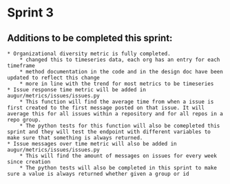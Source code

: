 # Sprint 3

## Additions to be completed this sprint:
    * Organizational diversity metric is fully completed. 
        * changed this to timeseries data, each org has an entry for each timeframe
        * method documentation in the code and in the design doc have been updated to reflect this change 
        * more in line with the trend for most metrics to be timeseries
    * Issue response time metric will be added in augur/metrics/issues/issues.py
        * This function will find the average time from when a issue is first created to the first message posted on that issue. It will average this for all issues within a repository and for all repos in a repo group.
        * The python tests for this function will also be comepleted this sprint and they will test the endpoint with different variables to make sure that something is always returned.
    * Issue messages over time metric will also be added in augur/metrics/issues/issues.py
        * This will find the amount of messages on issues for every week since creation
        * The python tests will also be completed in this sprint to make sure a value is always returned whether given a group or id 
